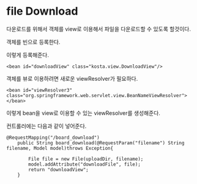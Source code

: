 # file Download

다운로드를 위해서 객체를 view로 이용해서 파일을 다운로드할 수 있도록 할것이다.

객체를 빈으로 등록한다.



이렇게 등록해준다.

`<bean id="downloadView" class="kosta.view.DownloadView"/>`



객체를 뷰로 이용하려면 새로운 viewResolver가 필요하다. 

```
<bean id="viewResolver3" class="org.springframework.web.servlet.view.BeanNameViewResolver"></bean>
```

이렇게 bean을 view로 이용할 수 있는 viewResolver를 생성해준다.



컨트롤러에는 다음과 같이 넣어준다.

```
@RequestMapping("/board_download")
	public String board_download(@RequestParam("filename") String filename, Model model)throws Exception{
		
		File file = new File(uploadDir, filename);
		model.addAttribute("downloadFile", file);
		return "downloadView";
	}
```

